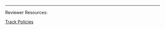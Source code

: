 <!-- Your content goes here: -->



<!-- DO NOT EDIT BELOW THIS LINE! -->
---

Reviewer Resources:

[Track Policies](https://github.com/exercism/java/blob/master/POLICIES.md#event-checklist)
